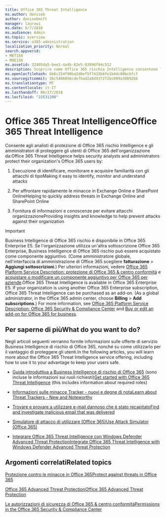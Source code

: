 ```yaml
---
title: Office 365 Threat Intelligence
ms.author: deniseb
author: denisebmsft
manager: laurawi
ms.date: 6/7/2018
ms.audience: Admin
ms.topic: overview
ms.service: o365-administration
localization_priority: Normal
search.appverid:
- MET150
- MOE150
ms.assetid: 32405da5-bee1-4a4b-82e5-8399df94c512
description: Scoprire come Office 365 rischio Intelligence consentono le minacce contro l'organizzazione di ricerca, rispondere a malware, phishing e altri attacchi che Office 365 ha rilevato per conto dell'utente e ricerca per gli indicatori di rischio. Business Intelligence di rischio è incorporata in Office 365 E5 offerte di sistema di sicurezza e conformità.
ms.openlocfilehash: bb6c254f90ba2d6ef5f7432b6fe1b44c80bcbfcf
ms.sourcegitcommit: 36c5466056cdef6ad2a8d9372f2bc009a30892bb
ms.translationtype: MT
ms.contentlocale: it-IT
ms.lasthandoff: 08/27/2018
ms.locfileid: "22531200"
---
```

# <a name="office-365-threat-intelligence"></a><span data-ttu-id="7950f-104">Office 365 Threat Intelligence</span><span class="sxs-lookup"><span data-stu-id="7950f-104">Office 365 Threat Intelligence</span></span>

<span data-ttu-id="7950f-105">Consente agli analisti di protezione di Office 365 rischio Intelligence e gli amministratori di proteggere gli utenti di Office 365 dell'organizzazione da:</span><span class="sxs-lookup"><span data-stu-id="7950f-105">Office 365 Threat Intelligence helps security analysts and administrators protect their organization's Office 365 users by:</span></span>
  
1. <span data-ttu-id="7950f-106">Esecuzione di identificare, monitorare e acquisire familiarità con gli attacchi di tipo</span><span class="sxs-lookup"><span data-stu-id="7950f-106">Making it easy to identify, monitor and understand attacks</span></span>
    
2. <span data-ttu-id="7950f-107">Per affrontare rapidamente le minacce in Exchange Online e SharePoint Online</span><span class="sxs-lookup"><span data-stu-id="7950f-107">Helping to quickly address threats in Exchange Online and SharePoint Online</span></span>
    
3. <span data-ttu-id="7950f-108">Fornitura di informazioni e conoscenze per evitare attacchi organizzazione</span><span class="sxs-lookup"><span data-stu-id="7950f-108">Providing insights and knowledge to help prevent attacks against their organization</span></span>
    
> [!IMPORTANT]
> <span data-ttu-id="7950f-p102">Business Intelligence di Office 365 rischio è disponibile in Office 365 Enterprise E5. Se l'organizzazione utilizza un'altra sottoscrizione Office 365 Enterprise, Business Intelligence di Office 365 rischio può essere acquistato come componente aggiuntivo. (Come amministratore globale, nell'interfaccia di amministrazione di Office 365 scegliere **fatturazione** \> **Aggiungi sottoscrizioni**.) Per ulteriori informazioni, vedere [Office 365 Platform Service Description: protezione di Office 365 &amp; centro conformità](https://technet.microsoft.com/en-us/library/dn933793.aspx) e [acquistare o modificare un componente aggiuntivo per Office 365 per aziende](https://support.office.com/article/4e7b57d6-b93b-457d-aecd-0ea58bff07a6).</span><span class="sxs-lookup"><span data-stu-id="7950f-p102">Office 365 Threat Intelligence is available in Office 365 Enterprise E5. If your organization is using another Office 365 Enterprise subscription, Office 365 Threat Intelligence can be purchased as an add-on. (As a global administrator, in the Office 365 admin center, choose **Billing** \> **Add subscriptions**.) For more information, see [Office 365 Platform Service Description: Office 365 Security &amp; Compliance Center](https://technet.microsoft.com/en-us/library/dn933793.aspx) and [Buy or edit an add-on for Office 365 for business](https://support.office.com/article/4e7b57d6-b93b-457d-aecd-0ea58bff07a6).</span></span> 
  
## <a name="what-do-you-want-to-do"></a><span data-ttu-id="7950f-112">Per saperne di più</span><span class="sxs-lookup"><span data-stu-id="7950f-112">What do you want to do?</span></span>

<span data-ttu-id="7950f-113">Negli articoli seguenti verranno fornite informazioni sulle offerte di servizio Business Intelligence di rischio di Office 365, nonché su come utilizzarlo per il vantaggio di proteggere gli utenti.</span><span class="sxs-lookup"><span data-stu-id="7950f-113">In the following articles, you will learn more about the Office 365 Threat Intelligence service offering, including how to use it to your advantage to keep your users safe.</span></span>
  
- <span data-ttu-id="7950f-114">[Guida introduttiva a Business Intelligence di rischio di Office 365](get-started-with-ti.md) (sono incluse le informazioni sui ruoli richiesti)</span><span class="sxs-lookup"><span data-stu-id="7950f-114">[Get started with Office 365 Threat Intelligence](get-started-with-ti.md) (this includes information about required roles)</span></span> 
    
- [<span data-ttu-id="7950f-115">Informazioni sulle minacce Tracker - nuovi e degne di nota</span><span class="sxs-lookup"><span data-stu-id="7950f-115">Learn about Threat Trackers - New and Noteworthy</span></span>](threat-trackers.md)
    
- [<span data-ttu-id="7950f-116">Trovare e provare a utilizzare e-mail dannoso che è stato recapitato</span><span class="sxs-lookup"><span data-stu-id="7950f-116">Find and investigate malicious email that was delivered</span></span>](investigate-malicious-email-that-was-delivered.md)
    
- [<span data-ttu-id="7950f-117">Simulatore di attacco di utilizzare (Office 365)</span><span class="sxs-lookup"><span data-stu-id="7950f-117">Use Attack Simulator (Office 365)</span></span>](attack-simulator.md)
    
- [<span data-ttu-id="7950f-118">Integrare Office 365 Threat Intelligence con Windows Defender Advanced Threat Protection</span><span class="sxs-lookup"><span data-stu-id="7950f-118">Integrate Office 365 Threat Intelligence with Windows Defender Advanced Threat Protection</span></span>](integrate-office-365-ti-with-wdatp.md)
    
## <a name="related-topics"></a><span data-ttu-id="7950f-119">Argomenti correlati</span><span class="sxs-lookup"><span data-stu-id="7950f-119">Related topics</span></span>

[<span data-ttu-id="7950f-120">Protezione contro le minacce in Office 365</span><span class="sxs-lookup"><span data-stu-id="7950f-120">Protect against threats in Office 365</span></span>](protect-against-threats.md)
  
[<span data-ttu-id="7950f-121">Office 365 Advanced Threat Protection</span><span class="sxs-lookup"><span data-stu-id="7950f-121">Office 365 Advanced Threat Protection</span></span>](office-365-atp.md)
  
[<span data-ttu-id="7950f-122">Le autorizzazioni di sicurezza di Office 365 &amp; centro conformità</span><span class="sxs-lookup"><span data-stu-id="7950f-122">Permissions in the Office 365 Security &amp; Compliance Center</span></span>](permissions-in-the-security-and-compliance-center.md)
  

